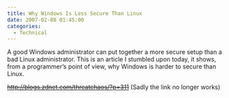 ```yaml
---
title: Why Windows Is Less Secure Than Linux
date: 2007-02-08 01:45:00
categories:
  - Technical
---
```


A good Windows administrator can put together a more secure setup than a bad Linux administrator. This is an article I stumbled upon today, it shows, from a programmer’s point of view, why Windows is harder to secure than Linux.

~~http://blogs.zdnet.com/threatchaos/?p=311~~ (Sadly the link no longer works)